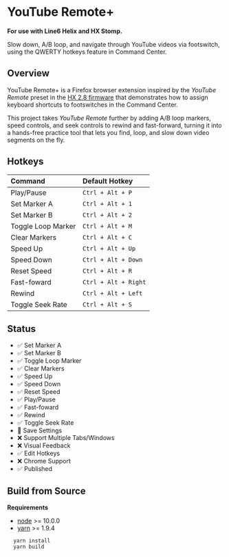 # YouTube Remote+

**For use with Line6 Helix and HX Stomp.**

Slow down, A/B loop, and navigate through YouTube videos via footswitch, using the QWERTY hotkeys feature in Command Center.

## Overview

YouTube Remote+ is a Firefox browser extension inspired by the _YouTube Remote_ preset in the [HX 2.8 firmware](https://line6.com/support/page/kb/effects-controllers/helix/helixhx-280-release-notes-r913/) that demonstrates how to assign keyboard shortcuts to footswitches in the Command Center.

This project takes _YouTube Remote_ further by adding A/B loop markers, speed controls, and seek controls to rewind and fast-forward, turning it into a hands-free practice tool that lets you find, loop, and slow down video segments on the fly.

## Hotkeys

| Command             | Default Hotkey       |
| :------------------ | :------------------- |
| Play/Pause          | `Ctrl + Alt + P`     |
| Set Marker A        | `Ctrl + Alt + 1`     |
| Set Marker B        | `Ctrl + Alt + 2`     |
| Toggle Loop Marker  | `Ctrl + Alt + M`     |
| Clear Markers       | `Ctrl + Alt + C`     |
| Speed Up            | `Ctrl + Alt + Up`    |
| Speed Down          | `Ctrl + Alt + Down`  |
| Reset Speed         | `Ctrl + Alt + R`  |
| Fast-foward         | `Ctrl + Alt + Right` |
| Rewind              | `Ctrl + Alt + Left`  |
| Toggle Seek Rate    | `Ctrl + Alt + S`     |

## Status


- :white_check_mark: Set Marker A
- :white_check_mark: Set Marker B
- :white_check_mark: Toggle Loop Marker
- :white_check_mark: Clear Markers
- :white_check_mark: Speed Up
- :white_check_mark: Speed Down
- :white_check_mark: Reset Speed
- :white_check_mark: Play/Pause
- :white_check_mark: Fast-foward
- :white_check_mark: Rewind
- :white_check_mark: Toggle Seek Rate
- :construction:     Save Settings
- :x:                Support Multiple Tabs/Windows
- :x:                Visual Feedback
- :white_check_mark: Edit Hotkeys
- :x:                Chrome Support
- :white_check_mark: Published

## Build from Source

**Requirements**

- [node](https://nodejs.org/) >= 10.0.0
- [yarn](https://yarnpkg.com/) >= 1.9.4

```
  yarn install
  yarn build
```
